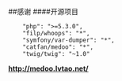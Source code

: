 ##感谢
####开源项目

````
    "php": ">=5.3.0",
    "filp/whoops": "*",
    "symfony/var-dumper": "*",
    "catfan/medoo": "*",
    "twig/twig": "~1.0"
````

**http://medoo.lvtao.net/**
